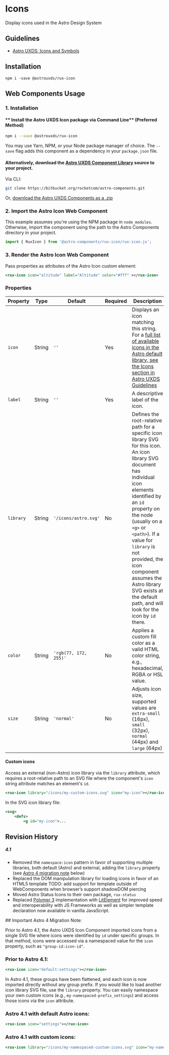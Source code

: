 # Icons

Display icons used in the Astro Design System

## Guidelines

- [Astro UXDS: Icons and Symbols](https://astrouxds.com/ui-components/icons-and-symbols)

## Installation

`npm i -save @astrouxds/rux-icon`

## Web Components Usage

### 1. Installation

#### ** Install the Astro UXDS Icon package via Command Line** (Preferred Method)

```sh
npm i --save @astrouxds/rux-icon
```

You may use Yarn, NPM, or your Node package manager of choice. The `--save` flag adds this component as a dependency in your `package.json` file.

#### **Alternatively**, download the [Astro UXDS Component Library](https://bitbucket.org/rocketcom/astro-components/src/master/) source to your project.

Via CLI:

```sh
git clone https://bitbucket.org/rocketcom/astro-components.git
```

Or, [download the Astro UXDS Components as a .zip](https://bitbucket.org/rocketcom/astro-components/get/master.zip)

### 2. Import the Astro Icon Web Component

This example assumes you're using the NPM package in `node_modules`. Otherwise, import the component using the path to the Astro Components directory in your project.

```javascript
import { RuxIcon } from '@astro-components/rux-icon/rux-icon.js';
```

### 3. Render the Astro Icon Web Component

Pass properties as attributes of the Astro Icon custom element:

```xml
<rux-icon icon="altitude" label="Altitude" color="#fff" ></rux-icon>
```

### Properties

| Property  | Type   | Default               | Required | Description                                                                                                                                                                                                                                                                                                                                                                           |
| --------- | ------ | --------------------- | -------- | ------------------------------------------------------------------------------------------------------------------------------------------------------------------------------------------------------------------------------------------------------------------------------------------------------------------------------------------------------------------------------------- |
| `icon`    | String | `''`                  | Yes      | Displays an icon matching this string. For a [full list of available icons in the Astro default library, see the Icons section in Astro UXDS Guidelines](https://astrouxds.com/ui-components/icons-and-symbols)                                                                                                                                                                       |
| `label`   | String | `''`                  | Yes      | A descriptive label of the icon.                                                                                                                                                                                                                                                                                                                                                      |
| `library` | String | `'/icons/astro.svg'`  | No       | Defines the root-relative path for a specific icon library SVG for this icon. An icon library SVG document has individual icon elements identified by an `id` property on the node (usually on a `<g>` or `<path>`). If a value for `library` is not provided, the icon component assumes the Astro library SVG exists at the default path, and will look for the icon by `id` there. |
| `color`   | String | `'rgb(77, 172, 255)'` | No       | Applies a custom fill color as a valid HTML color string, e.g., hexadecimal, RGBA or HSL value.                                                                                                                                                                                                                                                                                       |
| `size`    | String | `'normal'`            | No       | Adjusts icon size, supported values are `extra-small` (16px), `small` (32px), `normal` (44px) and `large` (64px)                                                                                                                                                                                                                                                                      |

#### **Custom icons**

Access an external (non-Astro) icon library via the `library` attribute, which requires a root-relative path to an SVG file where the component's `icon` string attribute matches an element's `id`.

```xml
<rux-icon library="/icons/my-custom-icons.svg" icon="my-icon"></rux-icon>
```

In the SVG icon library file:

```svg
<svg>
	<defs>
		<g id="my-icon">...

```

## Revision History

##### **4.1**

- Removed the `namespace:icon` pattern in favor of supporting multiple libraries, both default (Astro) and external, adding the `library` property (see [Astro 4 migration note](#astro-4-migration) below)
- Replaced the DOM manipulation library for loading icons in favor of an HTML5 template TODO: add support for template outside of WebComponents when browser’s support shadowDOM piercing
- Moved Astro Status Icons to their own package, `rux-status`
- Replaced [Polymer 3](https://www.polymer-project.org) implementation with [LitElement](https://lit-element.polymer-project.org/) for improved speed and interoperability with JS Frameworks as well as simpler template declaration now available in vanilla JavaScript.

<a name="astro-4-migration">
## Important Astro 4 Migration Note:

Prior to Astro 4.1, the Astro UXDS Icon Component imported icons from a single SVG file where icons were identified by `id` under specific groups. In that method, icons were accessed via a namespaced value for the `icon` property, such as `"group-id:icon-id"`.

### Prior to Astro 4.1:

```xml
<rux-icon icon="default:settings"></rux-icon>

```

In Astro 4.1, these groups have been flattened, and each icon is now imported directly without any group prefix. If you would like to load another icon library SVG file, use the `library` property. You can easily namespace your own custom icons (e.g., `my-namespaced-prefix_settings`) and access those icons via the `icon` attribute.

### Astro 4.1 with default Astro icons:

```xml
<rux-icon icon="settings"></rux-icon>
```

### Astro 4.1 with custom icons:

```xml
<rux-icon library="/icons/my-namespaced-custom-icons.svg" icon="my-namespaced-prefix_settings"></rux-icon>
```
